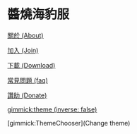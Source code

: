 # 醬燒海豹服

[關於 (About)](index.md)

[加入 (Join)](join.md)

[下載 (Download)](download.md)

[常見問題 (faq)](faq.md)

[讚助 (Donate)](donate.md)

[gimmick:theme (inverse: false)](yeti)

[gimmick:ThemeChooser](Change theme)

<!-- [gimmick:forkmeongithub](http://github.com/Dynalon/mdwiki/) -->

<!-- counter pixel for counting visitors -->
<!-- <img src="http://stats.markdown.io/mdwiki_info.gif" style="display:none;"/> -->


